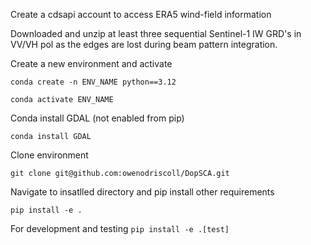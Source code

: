Create a cdsapi account to access ERA5 wind-field information

Downloaded and unzip at least three sequential Sentinel-1 IW GRD's in VV/VH pol as the edges are lost during beam pattern integration. 

Create a new environment and activate

`conda create -n ENV_NAME python==3.12`

`conda activate ENV_NAME`

Conda install GDAL (not enabled from pip)

`conda install GDAL`

Clone environment

`git clone git@github.com:owenodriscoll/DopSCA.git`

Navigate to insatlled directory and pip install other requirements

`pip install -e .`

For development and testing
`pip install -e .[test]`